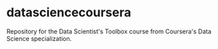# datasciencecoursera
Repository for the Data Scientist's Toolbox course from Coursera's Data Science specialization.
